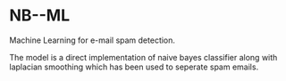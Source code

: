 # NB--ML
Machine Learning for e-mail spam detection.

The model is a direct implementation of naive bayes classifier along with laplacian smoothing which has been used to seperate spam emails. 
